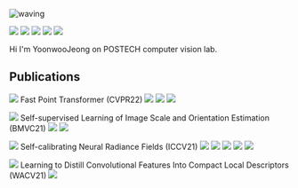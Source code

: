 ![waving](https://capsule-render.vercel.app/api?type=waving&height=200&text=Yoonwoo%20Jeong&fontAlign=60&fontAlignY=40&color=gradient)


<a href="https://medium.com/@yoonwoojeong" target="_blank"><img src="https://img.shields.io/badge/Blog-black?style=plastic&logo=Medium&logoColor=#000000"/></a>
<a href="https://www.facebook.com/profile.php?id=100006918221839" target="_blank"><img src="https://img.shields.io/badge/Facebook-white?style=plastic&logo=Facebook&logoColor=#1877F2"/></a>
<a href="https://www.linkedin.com/in/yoonwoo-jeong-6994ab185/" target="_blank"><img src="https://img.shields.io/badge/LinkedIn-blue?style=plastic&logo=LinkedIn&logoColor=#0A66C2"/></a>
<a href="https://www.overleaf.com/read/xvqdfqfjpkyc" target="_blank"><img src="https://img.shields.io/badge/CurriculumVitae-green?style=plastic&logo=Overleaf&logoColor=#47A141"/></a>
<a href="mailto:﻿jyw123822@gmail.com" target="_blank"><img src="https://img.shields.io/badge/Mail-red?style=plastic&logo=Gmail&logoColor=white"/></a>

Hi I'm YoonwooJeong on POSTECH computer vision lab. 

## Publications 
 <img src="https://img.shields.io/badge/2nd%20Author-silver?style=plastic"/> Fast Point Transformer (CVPR22) <a href="" target="_blank"><img src="https://img.shields.io/badge/Code-black?style=plastic&logo=GitHub&logoColor=#181717"/></a> <a href="" target="_blank"><img src="https://img.shields.io/badge/arXiv-skygreen?style=plastic&logo=arXiv&logoColor=yellow"/></a> <a href="" target="_blank"><img src="https://img.shields.io/badge/Project%20Page-9cf?style=plastic&logo=GitBook&logoColor=#3884FF"/></a> 

<img src="https://img.shields.io/badge/2nd%20Author-silver?style=plastic"/>   Self-supervised Learning of Image Scale and Orientation Estimation (BMVC21) 
<a href="https://github.com/bluedream1121/self-sca-ori" target="_blank"><img src="https://img.shields.io/badge/Code-black?style=plastic&logo=GitHub&logoColor=#181717"/></a> 
<a href="https://arxiv.org/abs/2108.13826" target="_blank"><img src="https://img.shields.io/badge/arXiv-skygreen?style=plastic&logo=arXiv&logoColor=yellow"/></a> 

<img src="https://img.shields.io/badge/1st%20Author-gold?style=plastic"/>  Self-calibrating Neural Radiance Fields (ICCV21) 
<a href="https://github.com/POSTECH-CVLab/SCNeRF" target="_blank"><img src="https://img.shields.io/badge/Code-black?style=plastic&logo=GitHub&logoColor=#181717"/></a> 
<a href="https://arxiv.org/abs/2108.13826" target="_blank"><img src="https://img.shields.io/badge/arXiv-skygreen?style=plastic&logo=arXiv&logoColor=yellow"/></a> 
<a href="https://postech-cvlab.github.io/SCNeRF/" target="_blank"><img src="https://img.shields.io/badge/Project%20Page-9cf?style=plastic&logo=GitBook&logoColor=#3884FF"/></a> 
<a href="https://www.youtube.com/watch?v=wsjx6geduvk" target="_blank"><img src="https://img.shields.io/badge/Quick%20Intro-white?style=plastic&logo=YouTube&logoColor=red"/></a> 
<a href="https://www.youtube.com/watch?v=DDy2DYrW9G0" target="_blank"><img src="https://img.shields.io/badge/Full%20Video-white?style=plastic&logo=YouTube&logoColor=red"/></a> 

<img src="https://img.shields.io/badge/2nd%20Author-silver?style=plastic"/> Learning to Distill Convolutional Features Into Compact Local Descriptors (WACV21) <a href="https://openaccess.thecvf.com/content/WACV2021/papers/Lee_Learning_to_Distill_Convolutional_Features_Into_Compact_Local_Descriptors_WACV_2021_paper.pdf" target="_blank"><img src="https://img.shields.io/badge/arXiv-skygreen?style=plastic&logo=arXiv&logoColor=yellow"/></a> 
